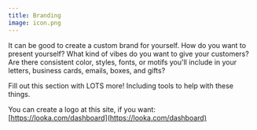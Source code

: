 ```yaml
---
title: Branding
image: icon.png
---
```


It can be good to create a custom brand for yourself. How do you want to present yourself? What kind of vibes do you want to give your customers? Are there consistent color, styles, fonts, or motifs you'll include in your letters, business cards, emails, boxes, and gifts?

<todo>Fill out this section with LOTS more! Including tools to help with these things.</todo>

You can create a logo at this site, if you want: [https://looka.com/dashboard](https://looka.com/dashboard)
